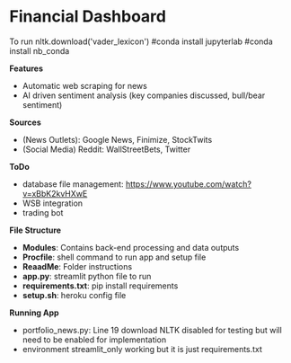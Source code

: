 # Financial Dashboard

To run 
nltk.download('vader_lexicon')
#conda install jupyterlab
#conda install nb_conda


**Features**
- Automatic web scraping for news
- AI driven sentiment analysis (key companies discussed, bull/bear sentiment)

**Sources**
- (News Outlets): Google News, Finimize, StockTwits 
- (Social Media) Reddit: WallStreetBets, Twitter 

**ToDo**
- database file management: https://www.youtube.com/watch?v=xBbK2kvHXwE
- WSB integration
- trading bot

**File Structure**
- **Modules**: Contains back-end processing and data outputs
- **Procfile**: shell command to run app and setup file
- **ReaadMe**: Folder instructions
- **app.py**: streamlit python file to run
- **requirements.txt**: pip install requirements
- **setup.sh**: heroku config file

**Running App**
- portfolio_news.py: Line 19 download NLTK disabled for testing but will need to be enabled for implementation
- environment streamlit_only working but it is just requirements.txt
